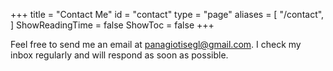+++
title = "Contact Me"
id = "contact"
type = "page"
aliases = [
    "/contact",
]
ShowReadingTime = false
ShowToc = false
+++

Feel free to send me an email at [panagiotisegl@gmail.com](mailto:panagiotisegl@gmail.com). 
I check my inbox regularly and will respond as soon as possible. 
